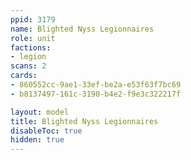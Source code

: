 ```yaml
---
ppid: 3179
name: Blighted Nyss Legionnaires
role: unit
factions:
- legion
scans: 2
cards:
- 860552cc-9ae1-33ef-be2a-e53f63f7bc69
- b8137497-161c-3190-b4e2-f9e3c322217f

layout: model
title: Blighted Nyss Legionnaires
disableToc: true
hidden: true
---
```

